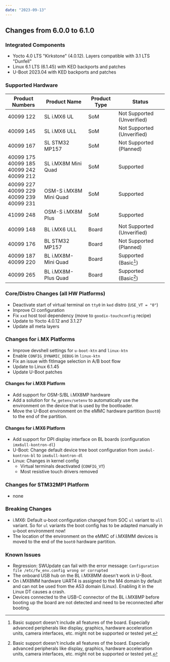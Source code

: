```yaml
---
date: "2023-09-13"
---
```

## Changes from 6.0.0 to 6.1.0

### Integrated Components

* Yocto 4.0 LTS "Kirkstone" (4.0.12). Layers compatible with 3.1 LTS "Dunfell"
* Linux 6.1 LTS (6.1.45) with KED backports and patches
* U-Boot 2023.04 with KED backports and patches

### Supported Hardware

| Product Numbers | Product Name | Product Type | Status |
| --------------- | ------------ | ------------ | ------ |
| 40099 122 | SL i.MX6 UL | SoM | Not Supported (Unverified) |
| 40099 145 | SL i.MX6 ULL | SoM | Not Supported (Unverified) |
| 40099 167 | SL STM32 MP157 | SoM | Not Supported (Planned) |
| 40099 175<br>40099 185<br>40099 242<br>40099 212 | SL i.MX8M Mini Quad | SoM | Supported |
| 40099 227<br>40099 229<br>40099 239<br>40099 231 | OSM-S i.MX8M Mini Quad | SoM | Supported |
| 41099 248 | OSM-S i.MX8M Plus | SoM | Supported |
| 40099 148 | BL i.MX6 ULL | Board | Not Supported (Unverified) |
| 40099 176 | BL STM32 MP157 | Board | Not Supported (Planned) |
| 40099 187<br>40099 220 | BL i.MX8M-Mini Quad | Board | Supported (Basic[^1]) |
| 40099 265 | BL i.MX8M-Plus Quad | Board | Supported (Basic[^1]) |

### Core/Distro Changes (all HW Platforms)

* Deactivate start of virtual terminal on `tty0` in `ked` distro (`USE_VT =
  "0"`)
* Improve CI configuration
* Fix `xxd` host tool dependency (move to `goodix-touchconfig` recipe)
* Update to Yocto 4.0.12 and 3.1.27
* Update all meta layers

### Changes for i.MX Platforms

* Improve devshell settings for `u-boot-ktn` and `linux-ktn`
* Enable `CONFIG_DYNAMIC_DEBUG` in `linux-ktn`
* Fix an issue with fitImage selection in A/B boot flow
* Update to Linux 6.1.45
* Update U-Boot patches

#### Changes for i.MX8 Platform

* Add support for OSM-S/BL i.MX8MP hardware
* Add a solution for `fw_getenv/setenv` to automatically use the environment
  on the device that is used by the bootloader.
* Move the U-Boot environment on the eMMC hardware partition (`boot0`) to the
  end of the partition.

#### Changes for i.MX6 Platform

* Add support for DPI display interface on BL boards (configuration
  `imx6ull-kontron-dl`)
* U-Boot: Change default device tree boot configuration from `imx6ul-kontron-bl`
  to `imx6ull-kontron-dl`
* Linux: Changes in kernel config
  * Virtual terminals deactivated (`CONFIG_VT`)
  * Most resistive touch drivers removed

### Changes for STM32MP1 Platform

* none

### Breaking Changes

* i.MX6: Default u-boot configuration changed from SOC `ul` variant to `ull`
  variant. So for `ul` variants the boot config has to be adapted manually in
  u-boot environment now!
* The location of the environment on the eMMC of i.MX8MM devices is moved to
  the end of the `boot0` hardware partition.

### Known Issues

* Regression: SWUpdate can fail with the error message:
  `Configuration file /etc/fw_env.config wrong or corrupted`
* The onboard USB hub on the BL i.MX8MM doesn't work in U-Boot.
* On i.MX8MM hardware UART4 is assigned to the M4 domain by default and can not
  be used from the A53 domain (Linux). Enabling it in the Linux DT causes a
  crash.
* Devices connected to the USB-C connector of the BL i.MX8MP before booting up
  the board are not detected and need to be reconnected after booting.

[^1]: Basic support doesn't include all features of the board. Especially
      advanced peripherals like display, graphics, hardware acceleration units,
      camera interfaces, etc. might not be supported or tested yet.
